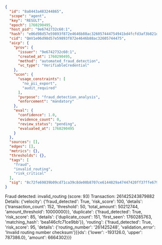 ```json
{
  "id": "8a8443a483244865",
  "scope": "agent",
  "key": "RESULT",
  "epoch": 1760290495,
  "host_pid": "9e6742732c60:1",
  "hash": "e06d98d57e59893f872e4646b88ac326057444754941bd4fcfd3af3b821d7334",
  "cid": "QmV1e06d98d57e59893f872e4646b88ac32605744475",
  "aicp": {
    "prov": {
      "issuer": "9e6742732c60:1",
      "created_at": 1760290495,
      "method": "automated_fraud_detection",
      "vc_type": "VerifiableCredential"
    },
    "ucon": {
      "usage_constraints": [
        "no_pii_export",
        "audit_required"
      ],
      "purpose": "fraud_detection_analysis",
      "enforcement": "mandatory"
    },
    "eval": {
      "confidence": 1.0,
      "evidence_count": 0,
      "review_status": "pending",
      "evaluated_at": 1760290495
    }
  },
  "sources": [],
  "edges": [],
  "metrics": {},
  "thresholds": {},
  "tags": [
    "fraud",
    "invalid_routing",
    "risk_critical"
  ],
  "sig": "8c72fe69839b09cd71ca39c8de00b8707ce6144829a47447420ff37ffe679cd9"
}
```

Fraud detected: invalid_routing (score: 93)
Transaction: 261425243879882
Details: {'velocity': {'fraud_detected': True, 'risk_score': 100, 'details': {'transaction_count': 152, 'threshold': 50, 'total_amount': 50212744, 'amount_threshold': 10000000}}, 'duplicate': {'fraud_detected': True, 'risk_score': 85, 'details': {'duplicate_count': 151, 'first_seen': 1760285763, 'matching_hash': 'bea146cfc71ce9bb'}}, 'routing': {'fraud_detected': True, 'risk_score': 95, 'details': {'routing_number': '261425248', 'validation_error': 'Invalid routing number checksum'}}}ds': {'lower': -193126.0, 'upper': 787386.0}, 'amount': 6664302}}}